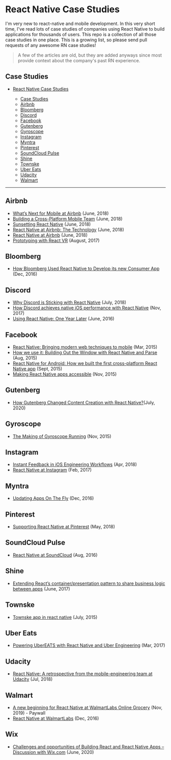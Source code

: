 # React Native Case Studies

I'm very new to react-native and mobile development. In this very short time, I've read lots of case studies of companies using React Native to build applications for thousands of users. This repo is a collection of all those case studies in one place. This is a growing list, so please send pull requests of any awesome RN case studies!

> A few of the articles are old, but they are added anyways since most provide context about the company's past RN experience.

## Case Studies

- [React Native Case Studies](#react-native-case-studies)

  - [Case Studies](#case-studies)
  - [Airbnb](#airbnb)
  - [Bloomberg](#bloomberg)
  - [Discord](#discord)
  - [Facebook](#facebook)
  - [Gutenberg](#gutenberg)
  - [Gyroscope](#gyroscope)
  - [Instagram](#instagram)
  - [Myntra](#myntra)
  - [Pinterest](#pinterest)
  - [SoundCloud Pulse](#soundcloud-pulse)
  - [Shine](#shine)
  - [Townske](#townske)
  - [Uber Eats](#uber-eats)
  - [Udacity](#udacity)
  - [Walmart](#walmart)

---

## Airbnb

- [What’s Next for Mobile at Airbnb](https://medium.com/airbnb-engineering/whats-next-for-mobile-at-airbnb-5e71618576ab) (June, 2018)
- [Building a Cross-Platform Mobile Team](https://medium.com/airbnb-engineering/building-a-cross-platform-mobile-team-3e1837b40a88) (June, 2018)
- [Sunsetting React Native](https://medium.com/airbnb-engineering/sunsetting-react-native-1868ba28e30a) (June, 2018)
- [React Native at Airbnb: The Technology](https://medium.com/airbnb-engineering/react-native-at-airbnb-the-technology-dafd0b43838) (June, 2018)
- [React Native at Airbnb](https://medium.com/airbnb-engineering/react-native-at-airbnb-f95aa460be1c) (June, 2018)
- [Prototyping with React VR](https://medium.com/airbnb-engineering/prototyping-with-react-vr-4d5ab91b6f5a) (August, 2017)

## Bloomberg

- [How Bloomberg Used React Native to Develop its new Consumer App](https://www.techatbloomberg.com/blog/bloomberg-used-react-native-develop-new-consumer-app/) (Dec, 2016)

## Discord

- [Why Discord is Sticking with React Native](https://blog.discord.com/why-discord-is-sticking-with-react-native-ccc34be0d427) (July, 2018)
- [How Discord achieves native iOS performance with React Native](https://blog.discord.com/how-discord-achieves-native-ios-performance-with-react-native-390c84dcd502) (Nov, 2017)
- [Using React Native: One Year Later](https://blog.discord.com/using-react-native-one-year-later-91fd5e949933) (June, 2016)

## Facebook

- [React Native: Bringing modern web techniques to mobile](https://engineering.fb.com/android/react-native-bringing-modern-web-techniques-to-mobile/) (Mar, 2015)
- [How we use it: Building Out the Window with React Native and Parse](https://engineering.fb.com/web/how-we-use-it-building-out-the-window-with-react-native-and-parse/) (Aug, 2015)
- [React Native for Android: How we built the first cross-platform React Native app](https://engineering.fb.com/developer-tools/react-native-for-android-how-we-built-the-first-cross-platform-react-native-app/) (Sept, 2015)
- [Making React Native apps accessible](https://engineering.fb.com/android/making-react-native-apps-accessible/) (Nov, 2015)

## Gutenberg

- [How Gutenberg Changed Content Creation with React Native?](https://callstack.com/blog/react-native-in-gutenberg/)(July, 2020)

## Gyroscope

- [The Making of Gyroscope Running](https://blog.gyrosco.pe/the-making-of-gyroscope-running-a4ad10acc0d0) (Nov, 2015)

## Instagram

- [Instant Feedback in iOS Engineering Workflows](https://instagram-engineering.com/instant-feedback-in-ios-engineering-workflows-c3f6508c76c8) (Apr, 2018)
- [React Native at Instagram](https://instagram-engineering.com/react-native-at-instagram-dd828a9a90c7) (Feb, 2017)

## Myntra

- [Updating Apps On The Fly](https://medium.com/myntra-engineering/updating-apps-on-the-fly-aab40c26fac2) (Dec, 2016)

## Pinterest

- [Supporting React Native at Pinterest](https://medium.com/pinterest-engineering/supporting-react-native-at-pinterest-f8c2233f90e6) (May, 2018)

## SoundCloud Pulse

- [React Native at SoundCloud](https://developers.soundcloud.com/blog/react-native-at-soundcloud) (Aug, 2016)

## Shine

- [Extending React’s container/presentation pattern to share business logic between apps](https://shinesolutions.com/2017/06/14/extending-reacts-containerpresentation-pattern-to-share-business-logic-between-apps/) (June, 2017)

## Townske

- [Townske app in react native](https://hackernoon.com/townske-app-in-react-native-6ad557de7a7c) (July, 2015)

## Uber Eats

- [Powering UberEATS with React Native and Uber Engineering](https://eng.uber.com/ubereats-react-native/) (Mar, 2017)

## Udacity

- [React Native: A retrospective from the mobile-engineering team at Udacity](https://engineering.udacity.com/react-native-a-retrospective-from-the-mobile-engineering-team-at-udacity-89975d6a8102) (Jul, 2018)

## Walmart

- [A new beginning for React Native at WalmartLabs Online Grocery](https://medium.com/walmartglobaltech/a-new-beginning-for-react-native-at-walmartlabs-online-grocery-c30b27db57d3) (Nov, 2019) - Paywall
- [React Native at WalmartLabs](https://medium.com/walmartglobaltech/react-native-at-walmartlabs-cdd140589560) (Dec, 2016)

## Wix

- [Challenges and opportunities of Building React and React Native Apps – Discussion with Wix.com](https://callstack.com/blog/challenges-and-opportunities-of-building-react-and-react-native-apps/) (June, 2020)
